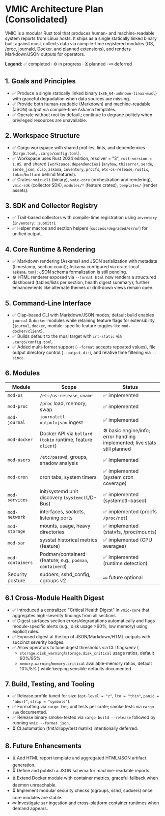 # VMIC Architecture Plan (Consolidated)

VMIC is a modular Rust tool that produces human- and machine-readable system reports from Linux hosts. It ships as a single statically linked binary built against musl, collects data via compile-time registered modules (OS, /proc, journald, Docker, and planned extensions), and renders Markdown/JSON outputs for operators.

**Legend:** ✅ completed · ⚙️ in progress · ⏳ planned · 💤 deferred

## 1. Goals and Principles
- ✅ Produce a single statically linked binary (`x86_64-unknown-linux-musl`) with graceful degradation when data sources are missing.
- ✅ Provide both human-readable (Markdown) and machine-readable (JSON) output via compile-time Askama templates.
- ✅ Operate without root by default; continue to degrade politely when privileged resources are unavailable.

## 2. Workspace Structure
- ✅ Cargo workspace with shared profiles, lints, and dependencies (`Cargo.toml`, `.cargo/config.toml`).
- ✅ Workspace uses Rust 2024 edition, resolver = "3", `rust-version = 1.85`, and shared `[workspace.dependencies]` (`anyhow`, `thiserror`, `serde`, `serde_json`, `clap`, `askama`, `inventory`, `procfs`, `etc-os-release`, `rustix`, `tokio`/`bollard` behind features).
- ✅ Crates: `vmic-cli` (binary), `vmic-core` (orchestration and rendering), `vmic-sdk` (collector SDK), `modules/*` (feature crates), `templates/` (render assets).

## 3. SDK and Collector Registry
- ✅ Trait-based collectors with compile-time registration using `inventory` (`inventory::submit!`).
- ✅ Helper macros and section helpers (`success/degraded/error`) for unified output.

## 4. Core Runtime & Rendering
- ✅ Markdown rendering (Askama) and JSON serialization with metadata (timestamp, section count); Askama configured via crate-local `askama.toml`; JSON schema formalization is still pending.
- ⚙️ HTML renderer exposed via `--format html` now renders a structured dashboard (tables/lists per section, health digest summary); further enhancements like alternate themes or drill-down views remain open.

## 5. Command-Line Interface
- ✅ Clap-based CLI with Markdown/JSON modes; default build enables `journal` & `docker` modules while retaining feature flags for extensibility (`journal`, `docker`, module-specific feature toggles like `mod-docker/client`).
- ✅ Builds default to the musl target with `crt-static` via `.cargo/config.toml`.
- ✅ Added multi-format support (`--format` accepts repeated values), file output directory control (`--output-dir`), and relative time filtering via `--since`.

## 6. Modules
| Module | Scope | Status |
| --- | --- | --- |
| `mod-os` | `/etc/os-release`, `uname` | ✅ implemented |
| `mod-proc` | `/proc` load, memory, swap | ✅ implemented |
| `mod-journal` | `journalctl --output=json` ingest | ✅ implemented |
| `mod-docker` | Docker API via `bollard` (`tokio` runtime, feature `client`) | ⚙️ basic engine/info; error handling implemented; live stats still planned |
| `mod-users` | `/etc/passwd`, groups, shadow analysis | ✅ implemented |
| `mod-cron` | cron tabs, system timers | ✅ implemented (system cron coverage) |
| `mod-services` | init/systemd unit discovery (`systemctl`/D-Bus) | ✅ implemented (systemctl-based) |
| `mod-network` | interfaces, sockets, listening ports | ✅ implemented (procfs `/proc/net`) |
| `mod-storage` | mounts, usage, heavy directories | ✅ implemented (statvfs, /proc/mounts) |
| `mod-sar` | sysstat historical metrics (feature) | ✅ implemented (CPU averages) |
| `mod-containers` | Podman/containerd (feature; e.g., `podman`, `containerd`) | ✅ implemented (runtime detection) |
| Security posture | sudoers, sshd_config, cgroups v2 | 💤 future optional |

## 6.1 Cross-Module Health Digest
- ✅ Introduced a centralized "Critical Health Digest" in `vmic-core` that aggregates high-severity findings from all sections.
- ✅ Digest surfaces section errors/degradations automatically and flags module-specific alerts (e.g., disk usage >90%, low memory) using explicit rules.
- ✅ Exposed digest at the top of JSON/Markdown/HTML outputs with succinct severity badges.
- ✅ Allow operators to tune digest thresholds via CLI flags/env (
  - `storage.disk_warning`/`storage.disk_critical` usage ratios, default 90%/95%
  - `memory.warning`/`memory.critical` available-memory ratios, default 10%/5%
  ) while keeping sensible defaults documented.

## 7. Build, Testing, and Tooling
- ✅ Release profile tuned for size (`opt-level = "z"`, `lto = "thin"`, `panic = "abort"`, `strip = "symbols"`).
- ✅ Formatting via `cargo fmt`; unit tests per crate; smoke tests via `cargo run` documented.
- ✅ Release binary smoke-tested via `cargo build --release` followed by running `vmic --format json`.
- ⏳ CI automation (fmt/clippy/test matrix) intentionally deferred.

## 8. Future Enhancements
- ⏳ Add HTML report template and aggregated HTML/JSON artifact generation.
- ⏳ Define and publish a JSON schema for machine-readable reports.
- ⏳ Extend Docker module with container metrics, graceful fallback when daemon unreachable.
- ⏳ Implement modular security checks (cgroups, sshd, sudoers) once core modules are stable.
- 💤 Investigate `sar` ingestion and cross-platform container runtimes when demand appears.
